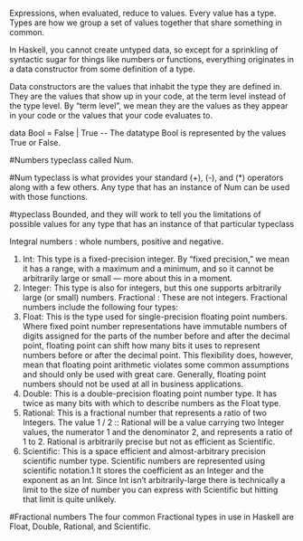 Expressions, when evaluated, reduce to values. Every value has a type.
Types are how we group a set of values together that share something in
common.

In Haskell, you cannot
create untyped data, so except for a sprinkling of syntactic sugar for things
like numbers or functions, everything originates in a data constructor from
some definition of a type.

Data constructors are the values that inhabit the type they are defined in.
They are the values that show up in your code, at the term level instead of
the type level. By “term level”, we mean they are the values as they appear
in your code or the values that your code evaluates to.

data Bool = False | True
-- The datatype Bool is represented by the values True or False.

#Numbers typeclass called Num.

  #Num typeclass is what provides your standard (+), (-), and (*) operators
along with a few others. Any type that has an instance of Num can be used
with those functions.

  #typeclass Bounded, and they will work to tell
you the limitations of possible values for any type that has an instance of
that particular typeclass


Integral numbers : whole numbers, positive and negative.
1. Int: This type is a fixed-precision integer. By “fixed precision,” we
mean it has a range, with a maximum and a minimum, and so it
cannot be arbitrarily large or small — more about this in a moment.
2. Integer: This type is also for integers, but this one supports arbitrarily
large (or small) numbers.
Fractional : These are not integers. Fractional numbers include the
following four types:
1. Float: This is the type used for single-precision floating point numbers.
Where fixed point number representations have immutable numbers
of digits assigned for the parts of the number before and after
the decimal point, floating point can shift how many bits it uses to
represent numbers before or after the decimal point. This flexibility
does, however, mean that floating point arithmetic violates some
common assumptions and should only be used with great care. Generally,
floating point numbers should not be used at all in business
applications.
2. Double: This is a double-precision floating point number type. It has
twice as many bits with which to describe numbers as the Float type.
3. Rational: This is a fractional number that represents a ratio of two
Integers. The value 1 / 2 :: Rational will be a value carrying two
Integer values, the numerator 1 and the denominator 2, and represents
a ratio of 1 to 2. Rational is arbitrarily precise but not as efficient as
Scientific.
4. Scientific: This is a space efficient and almost-arbitrary precision
scientific number type. Scientific numbers are represented using
scientific notation.1 It stores the coefficient as an Integer and the exponent
as an Int. Since Int isn’t arbitrarily-large there is technically
a limit to the size of number you can express with Scientific but
hitting that limit is quite unlikely.


#Fractional numbers
The four common Fractional types in use in Haskell are Float, Double,
Rational, and Scientific.
